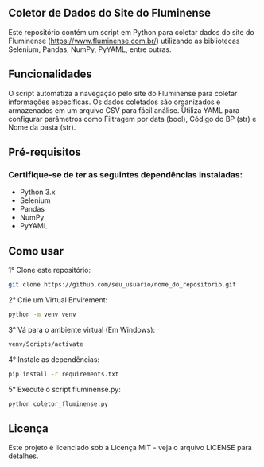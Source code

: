 ## Coletor de Dados do Site do Fluminense
Este repositório contém um script em Python para coletar dados do site do Fluminense (https://www.fluminense.com.br/) utilizando as bibliotecas Selenium, Pandas, NumPy, PyYAML, entre outras.

## Funcionalidades
O script automatiza a navegação pelo site do Fluminense para coletar informações específicas.
Os dados coletados são organizados e armazenados em um arquivo CSV para fácil análise.
Utiliza YAML para configurar parâmetros como Filtragem por data (bool), Código do BP (str) e Nome da pasta (str).
## Pré-requisitos
### Certifique-se de ter as seguintes dependências instaladas:

- Python 3.x
- Selenium
- Pandas
- NumPy
- PyYAML
  
## Como usar
1° Clone este repositório:
```bash
git clone https://github.com/seu_usuario/nome_do_repositorio.git
```
2° Crie um Virtual Envirement:
```bash
python -m venv venv
````
3° Vá para o ambiente virtual (Em Windows): 
```bash
venv/Scripts/activate
```
4° Instale as dependências:
```bash
pip install -r requirements.txt
```
5° Execute o script fluminense.py:

```bash
python coletor_fluminense.py
```

## Licença
Este projeto é licenciado sob a Licença MIT - veja o arquivo LICENSE para detalhes.
